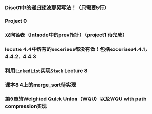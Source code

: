 ### Disc01中的递归斐波那契写法！（只需要5行）

### Project 0

### 双向链表（Intnode中的prev指针）（project1 待完成）

### lecutre 4.4中所有的excerises都没有做！包括excerises**4.4.1**， **4.4.2**，**4.4.3**

### 利用`LinkedList`实现`Stack`  Lecture 8

### 课本8.4上的merge_sort待实现

### 第9章的Weighted Quick Union（WQU）以及WQU with path compression实现
